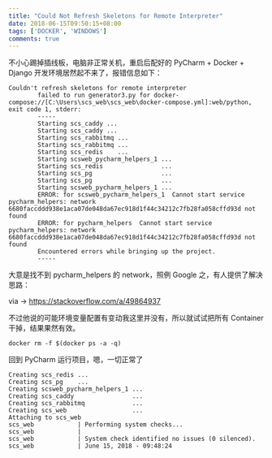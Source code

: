 ```yaml
---
title: "Could Not Refresh Skeletons for Remote Interpreter"
date: 2018-06-15T09:50:15+08:00
tags: ['DOCKER', 'WINDOWS']
comments: true
---
```


不小心踢掉插线板，电脑非正常关机，重启后配好的 PyCharm + Docker + Django 开发环境居然起不来了，报错信息如下：

```shell
Couldn't refresh skeletons for remote interpreter
		failed to run generator3.py for docker-compose://[C:\Users\scs_web\scs_web\docker-compose.yml]:web/python, exit code 1, stderr: 
		-----
		Starting scs_caddy ... 
		Starting scs_caddy ... 
		Starting scs_rabbitmq ... 
		Starting scs_rabbitmq ... 
		Starting scs_redis    ... 
		Starting scsweb_pycharm_helpers_1 ... 
		Starting scs_redis                ... 
		Starting scs_pg                   ... 
		Starting scs_pg                   ... 
		Starting scsweb_pycharm_helpers_1 ... 
		ERROR: for scsweb_pycharm_helpers_1  Cannot start service pycharm_helpers: network 6680faccddd938e1aca07de048da67ec918d1f44c34212c7fb28fa058cffd93d not found
		ERROR: for pycharm_helpers  Cannot start service pycharm_helpers: network 6680faccddd938e1aca07de048da67ec918d1f44c34212c7fb28fa058cffd93d not found
		Encountered errors while bringing up the project.
		-----
```

大意是找不到 pycharm_helpers 的 network，照例 Google 之，有人提供了解决思路：

via -> https://stackoverflow.com/a/49864937

不过他说的可能环境变量配置有变动我这里并没有，所以就试试把所有 Container 干掉，结果果然有效。

```shell
docker rm -f $(docker ps -a -q)
```

回到 PyCharm 运行项目，嗯，一切正常了

```shell
Creating scs_redis ... 
Creating scs_pg    ... 
Creating scsweb_pycharm_helpers_1 ... 
Creating scs_caddy                ... 
Creating scs_rabbitmq             ... 
Creating scs_web                  ... 
Attaching to scs_web
scs_web            | Performing system checks...
scs_web            | 
scs_web            | System check identified no issues (0 silenced).
scs_web            | June 15, 2018 - 09:48:24
```

